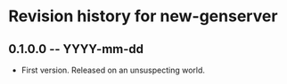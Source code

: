 # Revision history for new-genserver

## 0.1.0.0 -- YYYY-mm-dd

* First version. Released on an unsuspecting world.
